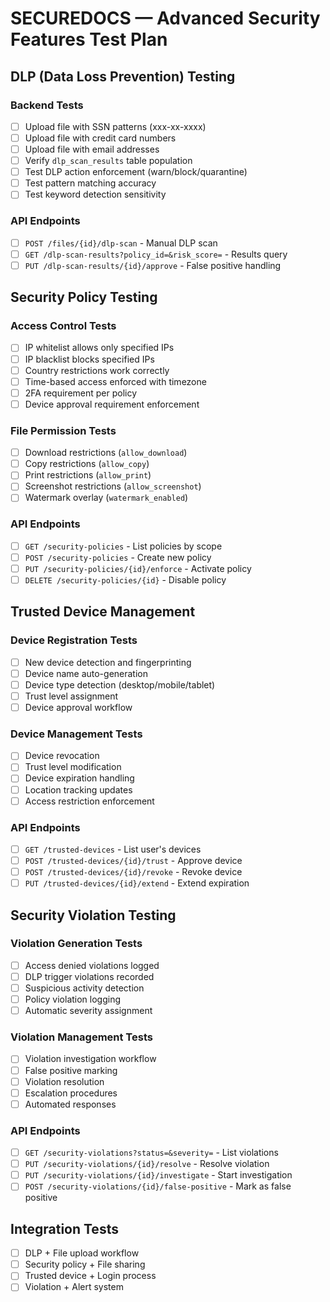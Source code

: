 # SECUREDOCS — Advanced Security Features Test Plan

## DLP (Data Loss Prevention) Testing

### Backend Tests
- [ ] Upload file with SSN patterns (xxx-xx-xxxx)
- [ ] Upload file with credit card numbers
- [ ] Upload file with email addresses
- [ ] Verify `dlp_scan_results` table population
- [ ] Test DLP action enforcement (warn/block/quarantine)
- [ ] Test pattern matching accuracy
- [ ] Test keyword detection sensitivity

### API Endpoints
- [ ] `POST /files/{id}/dlp-scan` - Manual DLP scan
- [ ] `GET /dlp-scan-results?policy_id=&risk_score=` - Results query
- [ ] `PUT /dlp-scan-results/{id}/approve` - False positive handling

## Security Policy Testing

### Access Control Tests
- [ ] IP whitelist allows only specified IPs
- [ ] IP blacklist blocks specified IPs  
- [ ] Country restrictions work correctly
- [ ] Time-based access enforced with timezone
- [ ] 2FA requirement per policy
- [ ] Device approval requirement enforcement

### File Permission Tests
- [ ] Download restrictions (`allow_download`)
- [ ] Copy restrictions (`allow_copy`)
- [ ] Print restrictions (`allow_print`)
- [ ] Screenshot restrictions (`allow_screenshot`)
- [ ] Watermark overlay (`watermark_enabled`)

### API Endpoints
- [ ] `GET /security-policies` - List policies by scope
- [ ] `POST /security-policies` - Create new policy
- [ ] `PUT /security-policies/{id}/enforce` - Activate policy
- [ ] `DELETE /security-policies/{id}` - Disable policy

## Trusted Device Management

### Device Registration Tests
- [ ] New device detection and fingerprinting
- [ ] Device name auto-generation
- [ ] Device type detection (desktop/mobile/tablet)
- [ ] Trust level assignment
- [ ] Device approval workflow

### Device Management Tests
- [ ] Device revocation
- [ ] Trust level modification
- [ ] Device expiration handling
- [ ] Location tracking updates
- [ ] Access restriction enforcement

### API Endpoints
- [ ] `GET /trusted-devices` - List user's devices
- [ ] `POST /trusted-devices/{id}/trust` - Approve device
- [ ] `POST /trusted-devices/{id}/revoke` - Revoke device
- [ ] `PUT /trusted-devices/{id}/extend` - Extend expiration

## Security Violation Testing

### Violation Generation Tests
- [ ] Access denied violations logged
- [ ] DLP trigger violations recorded
- [ ] Suspicious activity detection
- [ ] Policy violation logging
- [ ] Automatic severity assignment

### Violation Management Tests
- [ ] Violation investigation workflow
- [ ] False positive marking
- [ ] Violation resolution
- [ ] Escalation procedures
- [ ] Automated responses

### API Endpoints
- [ ] `GET /security-violations?status=&severity=` - List violations
- [ ] `PUT /security-violations/{id}/resolve` - Resolve violation
- [ ] `PUT /security-violations/{id}/investigate` - Start investigation
- [ ] `POST /security-violations/{id}/false-positive` - Mark as false positive

## Integration Tests
- [ ] DLP + File upload workflow
- [ ] Security policy + File sharing
- [ ] Trusted device + Login process
- [ ] Violation + Alert system
